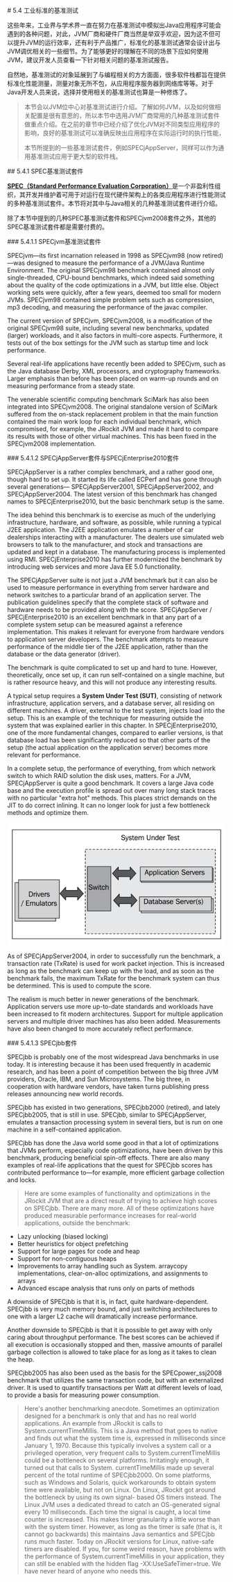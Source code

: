 <a name="5.4" />
# 5.4 工业标准的基准测试

这些年来，工业界与学术界一直在努力在基准测试中模拟出Java应用程序可能会遇到的各种问题，对此，JVM厂商和硬件厂商当然是举双手欢迎，因为这不但可以提升JVM的运行效率，还有利于产品推广，标准化的基准测试通常会设计出与JVM调优相关的一些细节。为了能够更好的理解在不同的场景下应如何使用JVM，建议开发人员查看一下针对相关问题的基准测试报告。

自然地，基准测试的对象延展到了与编程相关的方方面面，很多软件栈都旨在提供标准化性能测量，测量对象无所不包，从应用程序服务器到网络库等等。对于Java开发人员来说，选择并使用相关的基准测试也算是一种修炼了。

>本节会以JVM位中心对基准测试进行介绍。了解如何JVM，以及如何做相关配置是很有意思的，所以本节中选用JVM厂商常用的几种基准测试套件做重点介绍。在之前的章节中已经介绍了优化JVM对不同类型应用程序的影响，良好的基准测试可以准确反映出应用程序在实际运行时的执行性能，
>
>本节所提到的一些基准测试套件，例如SPECjAppServer，同样可以作为通用基准测试应用于更大型的软件栈。

<a name="5.4.1" />
## 5.4.1 SPEC基准测试套件

[**SPEC（Standard Performance Evaluation Corporation）**][1]是一个非盈利性组织，其开发并维护着可用于对运行在现代硬件架构上的各类应用程序进行性能测试的多种基准测试套件。本节将对其中与Java相关的几种基准测试套件进行介绍。

除了本节中提到的几种SPEC基准测试套件和SPECjvm2008套件之外，其他的SPEC基准测试套件都是需要付费的。

<a name="5.4.1.1" />
### 5.4.1.1 SPECjvm基准测试套件

SPECjvm—its first incarnation released in 1998 as SPECjvm98 (now retired)—was
designed to measure the performance of a JVM/Java Runtime Environment. The
original SPECjvm98 benchmark contained almost only single-threaded, CPU-bound
benchmarks, which indeed said something about the quality of the code optimizations
in a JVM, but little else. Object working sets were quickly, after a few years, deemed
too small for modern JVMs. SPECjvm98 contained simple problem sets such as
compression, mp3 decoding, and measuring the performance of the  javac compiler.



The current version of SPECjvm, SPECjvm2008, is a modification of the original
SPECjvm98 suite, including several new benchmarks, updated (larger) workloads,
and it also factors in multi-core aspects. Furthermore, it tests out of the box settings
for the JVM such as startup time and lock performance.

Several real-life applications have recently been added to SPECjvm, such as the Java
database Derby, XML processors, and cryptography frameworks. Larger emphasis
than before has been placed on warm-up rounds and on measuring performance
from a steady state.

The venerable scientific computing benchmark SciMark has also been integrated into
SPECjvm2008. The original standalone version of SciMark suffered from the on-stack
replacement problem in that the  main function contained the main work loop for
each individual benchmark, which compromised, for example, the JRockit JVM and
made it hard to compare its results with those of other virtual machines. This has
been fixed in the SPECjvm2008 implementation.

<a name="5.4.1.2" />
### 5.4.1.2 SPECjAppServer套件与SPECjEnterprise2010套件

SPECjAppServer is a rather complex benchmark, and a rather good one, though hard
to set up. It started its life called ECPerf and has gone through several generations—
SPECjAppServer2001, SPECjAppServer2002, and SPECjAppServer2004. The latest
version of this benchmark has changed names to SPECjEnterprise2010, but the basic
benchmark setup is the same.

The idea behind this benchmark is to exercise as much of the underlying infrastructure,
hardware, and software, as possible, while running a typical J2EE application.
The J2EE application emulates a number of car dealerships interacting with a
manufacturer. The dealers use simulated web browsers to talk to the manufacturer,
and stock and transactions are updated and kept in a database. The manufacturing
process is implemented using RMI. SPECjEnterprise2010 has further modernized the
benchmark by introducing web services and more Java EE 5.0 functionality.

The SPECjAppServer suite is not just a JVM benchmark but it can also be used to
measure performance in everything from server hardware and network switches to
a particular brand of an application server. The publication guidelines specify that
the complete stack of software and hardware needs to be provided along with the
score. SPECjAppServer / SPECjEnterprise2010 is an excellent benchmark in that any
part of a complete system setup can be measured against a reference implementation.
This makes it relevant for everyone from hardware vendors to application server
developers. The benchmark attempts to measure performance of the middle tier of the
J2EE application, rather than the database or the data generator (driver).

The benchmark is quite complicated to set up and hard to tune. However, theoretically,
once set up, it can run self-contained on a single machine, but is rather resource heavy,
and this will not produce any interesting results.

A typical setup requires a **System Under Test (SUT)**, consisting of network
infrastructure, application servers, and a database server, all residing on different
machines. A driver, external to the test system, injects load into the setup. This is
an example of the technique for measuring outside the system that was explained
earlier in this chapter. In SPECjEnterprise2010, one of the more fundamental changes,
compared to earlier versions, is that database load has been significantly reduced so
that other parts of the setup (the actual application on the application server) becomes
more relevant for performance.

In a complete setup, the performance of everything, from which network switch to
which RAID solution the disk uses, matters. For a JVM, SPECjAppServer is quite a
good benchmark. It covers a large Java code base and the execution profile is spread
out over many long stack traces with no particular "extra hot" methods. This places
strict demands on the JIT to do correct inlining. It can no longer look for just a few
bottleneck methods and optimize them.

![Figure 4-10][1]

As of SPECjAppServer2004, in order to successfully run the benchmark, a transaction
rate (TxRate) is used for work packet injection. This is increased as long as the
benchmark can keep up with the load, and as soon as the benchmark fails, the
maximum TxRate for the benchmark system can thus be determined. This is used
to compute the score.

The realism is much better in newer generations of the benchmark. Application
servers use more up-to-date standards and workloads have been increased to fit
modern architectures. Support for multiple application servers and multiple driver
machines has also been added. Measurements have also been changed to more
accurately reflect performance.

<a name="5.4.1.3" />
### 5.4.1.3 SPECjbb套件

SPECjbb is probably one of the most widespread Java benchmarks in use today.
It is interesting because it has been used frequently in academic research, and has
been a point of competition between the big three JVM providers, Oracle, IBM,
and Sun Microsystems. The big three, in cooperation with hardware vendors,
have taken turns publishing press releases announcing new world records.

SPECjbb has existed in two generations, SPECjbb2000 (retired), and lately
SPECjbb2005, that is still in use. SPECjbb, similar to SPECjAppServer, emulates
a transaction processing system in several tiers, but is run on one machine in a
self-contained application.

SPECjbb has done the Java world some good in that a lot of optimizations that
JVMs perform, especially code optimizations, have been driven by this benchmark,
producing beneficial spin-off effects. There are also many examples of real-life
applications that the quest for SPECjbb scores has contributed performance
to—for example, more efficient garbage collection and locks.

>Here are some examples of functionality and optimizations
in the JRockit JVM that are a direct result of trying to achieve
high scores on SPECjbb. There are many more. All of these
optimizations have produced measurable performance
increases for real-world applications, outside the benchmark:
* Lazy unlocking (biased locking)
* Better heuristics for object prefetching
* Support for large pages for code and heap
* Support for non-contiguous heaps
* Improvements to array handling such as System.
arraycopy implementations, clear-on-alloc
optimizations, and assignments to arrays
* Advanced escape analysis that runs only on parts
of methods

A downside of SPECjbb is that it is, in fact, quite hardware-dependent. SPECjbb is very
much memory bound, and just switching architectures to one with a larger L2 cache
will dramatically increase performance.

Another downside to SPECjbb is that it is possible to get away with only caring
about throughput performance. The best scores can be achieved if all execution is
occasionally stopped and then, massive amounts of parallel garbage collection is
allowed to take place for as long as it takes to clean the heap.

SPECjbb2005 has also been used as the basis for the SPECpower_ssj2008 benchmark
that utilizes the same transaction code, but with an externalized driver. It is used
to quantify transactions per Watt at different levels of load, to provide a basis for
measuring power consumption.

>Here's another benchmarking anecdote. Sometimes an optimization
designed for a benchmark is only that and has no real world applications.
An example from JRockit is calls to System.currentTimeMillis.
This is a Java method that goes to native and finds out what the system
time is, expressed in milliseconds since January 1, 1970. Because this
typically involves a system call or a privileged operation, very frequent
calls to System.currentTimeMillis could be a bottleneck on several
platforms.
>Irritatingly enough, it turned out that calls to System.
currentTimeMillis made up several percent of the total runtime of
SPECjbb2000. On some platforms, such as Windows and Solaris, quick
workarounds to obtain system time were available, but not on Linux.
On Linux, JRockit got around the bottleneck by using its own signal-
based OS timers instead. The Linux JVM uses a dedicated thread to catch
an OS-generated signal every 10 milliseconds. Each time the signal is
caught, a local time counter is increased. This makes timer granularity a
little worse than with the system timer. However, as long as the timer is
safe (that is, it cannot go backwards) this maintains Java semantics and
SPECjbb runs much faster.
>Today on JRockit versions for Linux, native-safe timers are disabled.
If you, for some weird reason, have problems with the performance of
System.currentTimeMillis in your application, they can still be
enabled with the hidden flag -XX:UseSafeTimer=true. We have
never heard of anyone who needs this.






[1]:    /images/4-10.jpg
[2]:    http://www.spec.org